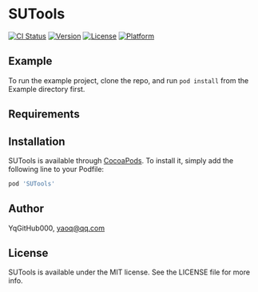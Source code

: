 # SUTools

[![CI Status](https://img.shields.io/travis/YqGitHub000/SUTools.svg?style=flat)](https://travis-ci.org/YqGitHub000/SUTools)
[![Version](https://img.shields.io/cocoapods/v/SUTools.svg?style=flat)](https://cocoapods.org/pods/SUTools)
[![License](https://img.shields.io/cocoapods/l/SUTools.svg?style=flat)](https://cocoapods.org/pods/SUTools)
[![Platform](https://img.shields.io/cocoapods/p/SUTools.svg?style=flat)](https://cocoapods.org/pods/SUTools)

## Example

To run the example project, clone the repo, and run `pod install` from the Example directory first.

## Requirements

## Installation

SUTools is available through [CocoaPods](https://cocoapods.org). To install
it, simply add the following line to your Podfile:

```ruby
pod 'SUTools'
```

## Author

YqGitHub000, yaoq@qq.com

## License

SUTools is available under the MIT license. See the LICENSE file for more info.
